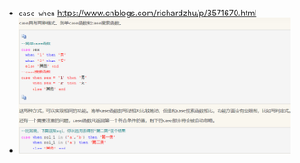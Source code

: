+ `case when` https://www.cnblogs.com/richardzhu/p/3571670.html
+ ![image-20210113164018394](https://raw.githubusercontent.com/smallzhong/picgo-pic-bed/master/image-20210113164018394.png)

